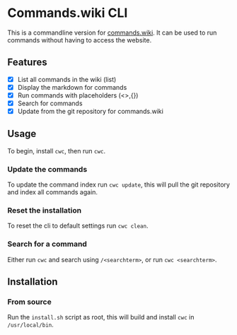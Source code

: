 # Commands.wiki CLI

This is a commandline version for [commands.wiki](https://commands.wiki). It can be used to run commands without having to access the website.

## Features
- [x] List all commands in the wiki (list)
- [x] Display the markdown for commands
- [x] Run commands with placeholders (<>,{})
- [x] Search for commands
- [x] Update from the git repository for commands.wiki

## Usage
To begin, install `cwc`, then run `cwc`.

### Update the commands
To update the command index run `cwc update`, this will pull the git repository and index all commands again.

### Reset the installation
To reset the cli to default settings run `cwc clean`.

### Search for a command
Either run `cwc` and search using `/<searchterm>`, or run `cwc <searchterm>`.

## Installation
### From source
Run the `install.sh` script as root, this will build and install `cwc` in `/usr/local/bin`.
